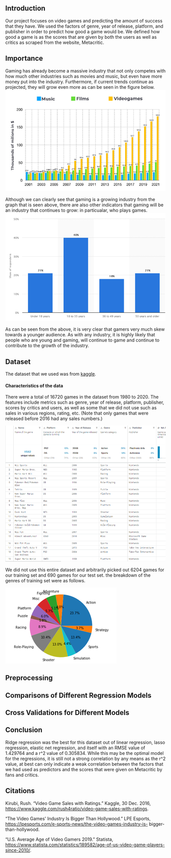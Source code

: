 ## Introduction

Our project focuses on video games and predicting the amount of success that they have. We used the factors of genre, year of release, platform, and publisher in order to predict how good a game would be. We defined how good a game is as the scores that are given by both the users as well as critics as scraped from the website, Metacritic.

## Importance

Gaming has already become a massive industry that not only competes with how much other industries such as movies and music, but even have more money put into the industry. Furthermore, if current trends continue as projected, they will grow even more as can be seen in the figure below.
![Image of Comparison to film and music](https://github.com/CS-4641-Team-12/Project/blob/master/images/comparison.PNG)

Although we can clearly see that gaming is a growing industry from the graph that is seen above, there are also other indicators that gaming will be an industry that continues to grow: in particualar, who plays games.
![Image of age groups that game](https://github.com/CS-4641-Team-12/Project/blob/master/images/ageGroups.PNG)

As can be seen from the above, it is very clear that gamers very much skew towards a younger audience. As with any industry, it is highly likely that people who are young and gaming, will continue to game and continue to contribute to the growth of the industry.

## Dataset

The dataset that we used was from [kaggle](https://www.kaggle.com/rush4ratio/video-game-sales-with-ratings).

#### Characteristics of the data

There were a total of 16720 games in the dataset from 1980 to 2020.
The features include metrics such as genre, year of release, platform, publisher, scores by critics and users, as well as some that we did not use such as sales in various regions, rating, etc. (Note that only games that were released before 2016 had any sales numbers.)

![Image of data](https://github.com/CS-4641-Team-12/Project/blob/master/images/data.PNG)

We did not use this entire dataset and arbitrarily picked out 6204 games for our training set and 690 games for our test set. the breakdown of the genres of training set were as follows.

![Image of genres](https://github.com/CS-4641-Team-12/Project/blob/master/images/genres.png)

## Preprocessing

## Comparisons of Different Regression Models

## Cross Validations for Different Models

## Conclusion

Ridge regression was the best for this dataset out of linear regression, lasso regression, elastic net regression, and itself with an RMSE value of 1.429764 and a r^2 value of 0.305834. While this may be the optimal model for the regressions, it is still not a strong correlation by any means as the r^2 value, at best can only indicate a weak correlation between the factors that we had used as predictors and the scores that were given on Metacritic by fans and critics.

## Citations

Kirubi, Rush. “Video Game Sales with Ratings.” Kaggle, 30 Dec. 2016, https://www.kaggle.com/rush4ratio/video-game-sales-with-ratings.

“The Video Games' Industry Is Bigger Than Hollywood.” LPE Esports, https://lpesports.com/e-sports-news/the-video-games-industry-is- bigger-than-hollywood.

“U.S. Average Age of Video Gamers 2019.” Statista, https://www.statista.com/statistics/189582/age-of-us-video-game-players-since-2010/.
